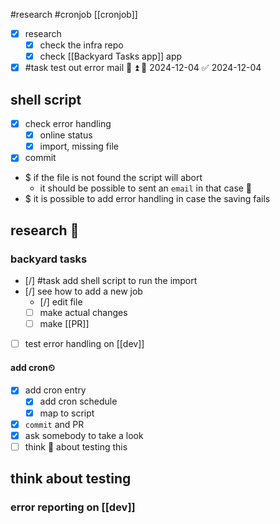 #research #cronjob 
[[cronjob]]

- [x] research 
	- [x] check the infra repo
	- [x] check [[Backyard Tasks app]] app
- [x] #task test out error mail 📧 ⏫ 📅 2024-12-04 ✅ 2024-12-04

## shell script
- [x] check error handling
	- [x] online status
	- [x] import, missing file
- [x] commit

- $ if the file is not found the script will abort
	- it should be possible to sent an `email` in that case 📧
- $ it is possible to add error handling in case the saving fails

## research 🔬

### backyard tasks
- [/] #task add shell script to run the import
- [/] see how to add a new job
	- [/] edit file
	- [ ] make actual changes
	- [ ] make [[PR]]
- [ ] test error handling on [[dev]]
#### add cron⏲
- [x] add cron entry
	- [x] add cron schedule
	- [x] map to script
- [x] `commit` and PR
- [x] ask somebody to take a look
- [ ] think 🤔 about testing this

## think about testing

### error reporting on [[dev]] 


